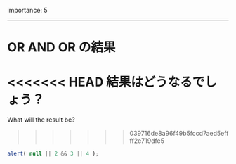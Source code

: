 importance: 5

---

# OR AND OR の結果

<<<<<<< HEAD
結果はどうなるでしょう？
=======
What will the result be?
>>>>>>> 039716de8a96f49b5fccd7aed5effff2e719dfe5

```js
alert( null || 2 && 3 || 4 );
```

